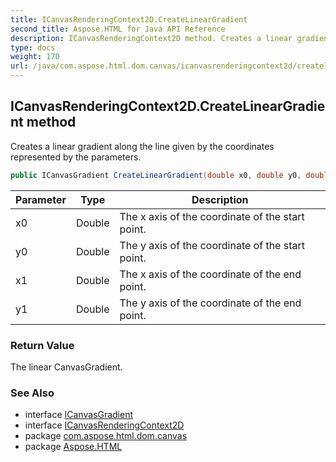 ```yaml
---
title: ICanvasRenderingContext2D.CreateLinearGradient
second_title: Aspose.HTML for Java API Reference
description: ICanvasRenderingContext2D method. Creates a linear gradient along the line given by the coordinates represented by the parameters
type: docs
weight: 170
url: /java/com.aspose.html.dom.canvas/icanvasrenderingcontext2d/createlineargradient/
---
```

## ICanvasRenderingContext2D.CreateLinearGradient method

Creates a linear gradient along the line given by the coordinates represented by the parameters.

```java
public ICanvasGradient CreateLinearGradient(double x0, double y0, double x1, double y1)
```

| Parameter | Type | Description |
| --- | --- | --- |
| x0 | Double | The x axis of the coordinate of the start point. |
| y0 | Double | The y axis of the coordinate of the start point. |
| x1 | Double | The x axis of the coordinate of the end point. |
| y1 | Double | The y axis of the coordinate of the end point. |

### Return Value

The linear CanvasGradient.

### See Also

* interface [ICanvasGradient](../../icanvasgradient/)
* interface [ICanvasRenderingContext2D](../)
* package [com.aspose.html.dom.canvas](../../../com.aspose.html.dom.canvas/)
* package [Aspose.HTML](../../../)
